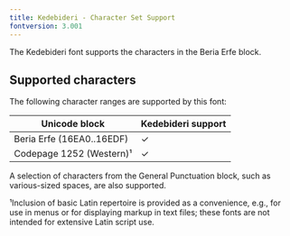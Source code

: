 ```yaml
---
title: Kedebideri - Character Set Support
fontversion: 3.001
---
```


The Kedebideri font supports the characters in the Beria Erfe block. 

## Supported characters

The following character ranges are supported by this font:

Unicode block | Kedebideri support
------------- | ---------------
Beria Erfe (16EA0..16EDF)| ✓
Codepage 1252 (Western)¹ | ✓

A selection of characters from the General Punctuation block, such as various-sized spaces, are also supported. 

¹Inclusion of basic Latin repertoire is provided as a convenience, e.g., for use in menus or for displaying markup in text files; these fonts are not intended for extensive Latin script use.
